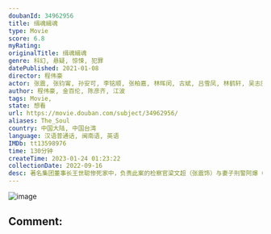 ```yaml
---
doubanId: 34962956
title: 缉魂緝魂
type: Movie
score: 6.8
myRating: 
originalTitle: 缉魂緝魂
genre: 科幻, 悬疑, 惊悚, 犯罪
datePublished: 2021-01-08
director: 程伟豪
actor: 张震, 张钧甯, 孙安可, 李铭顺, 张柏嘉, 林晖闵, 古斌, 吕雪凤, 林鹤轩, 吴志庆, 张哲豪, 范姜泰基, 林明森, 王道南, 洪毓璟
author: 程伟豪, 金百伦, 陈彦齐, 江波
tags: Movie, 
state: 想看
url: https://movie.douban.com/subject/34962956/
aliases: The_Soul
country: 中国大陆, 中国台湾
language: 汉语普通话, 闽南语, 英语
IMDb: tt13598976
time: 130分钟
createTime: 2023-01-24 01:23:22
collectionDate: 2022-09-16
desc: 著名集团董事长王世聪惨死家中，负责此案的检察官梁文超（张震饰）与妻子刑警阿爆（张钧甯饰）在调查中得知：死者的儿子王天佑（林晖闵饰），年轻的新婚妻子李燕（孙安可饰），多年合伙人万宇凡（李铭顺饰...
---
```


![image](p2629413230.jpg)

Comment: 
---

